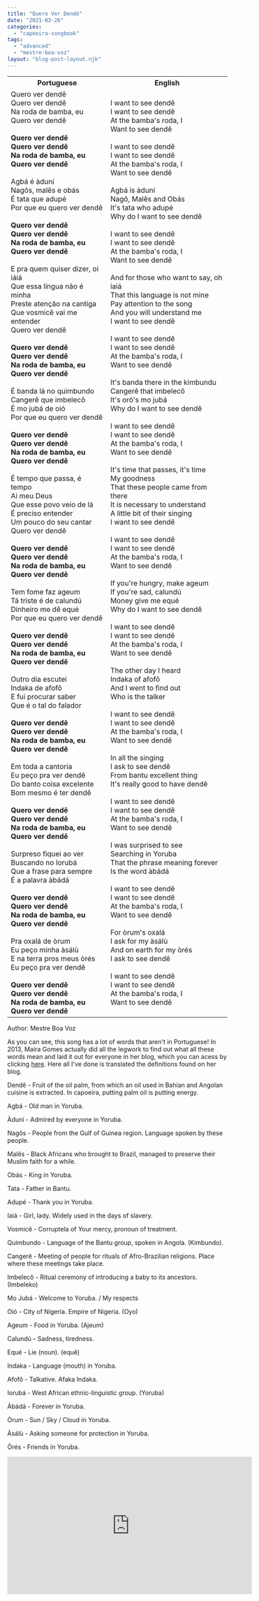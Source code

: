 ```yaml
---
title: "Quero Ver Dendê"
date: "2021-03-26"
categories: 
  - "capoeira-songbook"
tags: 
  - "advanced"
  - "mestre-boa-voz"
layout: "blog-post-layout.njk"
---
```


<table class="capoeira-table">
    <tr class="header-row">
        <th>Portuguese</th>
        <th>English</th>
    </tr>
    <tr>
        <td>Quero ver dendê<br>
Quero ver dendê<br>
Na roda de bamba, eu<br>
Quero ver dendê<br>
<br>
<strong>Quero ver dendê<br>
Quero ver dendê<br>
Na roda de bamba, eu<br>
Quero ver dendê</strong><br>
<br>
Agbá é àduní<br>
Nagôs, malês e obás<br>
É tata que adupé<br>
Por que eu quero ver dendê<br>
<br>
<strong>Quero ver dendê<br>
Quero ver dendê<br>
Na roda de bamba, eu<br>
Quero ver dendê</strong><br>
<br>
E pra quem quiser dizer, oi iáiá<br>
Que essa língua não é minha<br>
Preste atenção na cantiga<br>
Que vosmicê vai me entender<br>
Quero ver dendê<br>
<br>
<strong>Quero ver dendê<br>
Quero ver dendê<br>
Na roda de bamba, eu<br>
Quero ver dendê</strong><br>
<br>
É banda lá no quimbundo<br>
Cangerê que imbelecô<br>
É mo jubá de oió<br>
Por que eu quero ver dendê<br>
<br>
<strong>Quero ver dendê<br>
Quero ver dendê<br>
Na roda de bamba, eu<br>
Quero ver dendê</strong><br>
<br>
É tempo que passa, é tempo<br>
Ai meu Deus<br>
Que esse povo veio de lá<br>
É preciso entender<br>
Um pouco do seu cantar<br>
Quero ver dendê<br>
<br>
<strong>Quero ver dendê<br>
Quero ver dendê<br>
Na roda de bamba, eu<br>
Quero ver dendê</strong><br>
<br>
Tem fome faz ageum<br>
Tá triste é de calundú<br>
Dinheiro me dê equé<br>
Por que eu quero ver dendê<br>
<br>
<strong>Quero ver dendê<br>
Quero ver dendê<br>
Na roda de bamba, eu<br>
Quero ver dendê</strong><br>
<br>
Outro dia escutei<br>
Indaka de afofô<br>
E fui procurar saber<br>
Que é o tal do falador<br>
<br>
<strong>Quero ver dendê<br>
Quero ver dendê<br>
Na roda de bamba, eu<br>
Quero ver dendê</strong><br>
<br>
Em toda a cantoria<br>
Eu peço pra ver dendê<br>
Do banto coisa excelente<br>
Bom mesmo é ter dendê<br>
<br>
<strong>Quero ver dendê<br>
Quero ver dendê<br>
Na roda de bamba, eu<br>
Quero ver dendê</strong><br>
<br>
Surpreso fiquei ao ver<br>
Buscando no Iorubá<br>
Que a frase para sempre<br>
É a palavra àbádá<br>
<br>
<strong>Quero ver dendê<br>
Quero ver dendê<br>
Na roda de bamba, eu<br>
Quero ver dendê</strong><br>
<br>
Pra oxalá de òrum<br>
Eu peço minha àsálù<br>
E na terra pros meus òrés<br>
Eu peço pra ver dendê<br>
<br>
<strong>Quero ver dendê<br>
Quero ver dendê<br>
Na roda de bamba, eu<br>
Quero ver dendê</strong></td>
        <td>I want to see dendê<br>
I want to see dendê<br>
At the bamba's roda, I<br>
Want to see dendê<br>
<br>
I want to see dendê<br>
I want to see dendê<br>
At the bamba's roda, I<br>
Want to see dendê<br>
<br>
Agbá is àduní<br>
Nagô, Malês and Obás<br>
It's tata who adupé<br>
Why do I want to see dendê<br>
<br>
I want to see dendê<br>
I want to see dendê<br>
At the bamba's roda, I<br>
Want to see dendê<br>
<br>
And for those who want to say, oh iaiá<br>
That this language is not mine<br>
Pay attention to the song<br>
And you will understand me<br>
I want to see dendê<br>
<br>
I want to see dendê<br>
I want to see dendê<br>
At the bamba's roda, I<br>
Want to see dendê<br>
<br>
It's banda there in the kimbundu<br>
Cangerê that imbelecô<br>
It's oró's mo jubá<br>
Why do I want to see dendê<br>
<br>
I want to see dendê<br>
I want to see dendê<br>
At the bamba's roda, I<br>
Want to see dendê<br>
<br>
It's time that passes, it's time<br>
My goodness<br>
That these people came from there<br>
It is necessary to understand<br>
A little bit of their singing<br>
I want to see dendê<br>
<br>
I want to see dendê<br>
I want to see dendê<br>
At the bamba's roda, I<br>
Want to see dendê<br>
<br>
If you're hungry, make ageum<br>
If you're sad, calundú<br>
Money give me equé<br>
Why do I want to see dendê<br>
<br>
I want to see dendê<br>
I want to see dendê<br>
At the bamba's roda, I<br>
Want to see dendê<br>
<br>
The other day I heard<br>
Indaka of afofô<br>
And I went to find out<br>
Who is the talker<br>
<br>
I want to see dendê<br>
I want to see dendê<br>
At the bamba's roda, I<br>
Want to see dendê<br>
<br>
In all the singing<br>
I ask to see dendê<br>
From bantu excellent thing<br>
It's really good to have dendê<br>
<br>
I want to see dendê<br>
I want to see dendê<br>
At the bamba's roda, I<br>
Want to see dendê<br>
<br>
I was surprised to see<br>
Searching in Yoruba<br>
That the phrase meaning forever<br>
Is the word àbádá<br>
<br>
I want to see dendê<br>
I want to see dendê<br>
At the bamba's roda, I<br>
Want to see dendê<br>
<br>
For òrum's oxalá<br>
I ask for my àsálù<br>
And on earth for my òrés<br>
I ask to see dendê<br>
<br>
I want to see dendê<br>
I want to see dendê<br>
At the bamba's roda, I<br>
Want to see dendê</td>
    </tr>
</table>

<figcaption>
Author: Mestre Boa Voz
</figcaption>

As you can see, this song has a lot of words that aren't in Portuguese! In 2013, Maíra Gomes actually did all the legwork to find out what all these words mean and laid it out for everyone in her blog, which you can acess by clicking [here](http://capoeiradetodamaneira.blogspot.com/2013/08/voce-sabe-o-que-ta-cantando_26.html). Here all I've done is translated the definitions found on her blog.

Dendê - Fruit of the oil palm, from which an oil used in Bahian and Angolan cuisine is extracted. In capoeira, putting palm oil is putting energy.

Agbá - Old man in Yoruba.

Àduní - Admired by everyone in Yoruba.

Nagôs - People from the Gulf of Guinea region. Language spoken by these people.

Malês - Black Africans who brought to Brazil, managed to preserve their Muslim faith for a while.

Obás - King in Yoruba.

Tata - Father in Bantu.

Adupé - Thank you in Yoruba.

Iaiá - Girl, lady. Widely used in the days of slavery.

Vosmicê - Corruptela of Your mercy, pronoun of treatment.

Quimbundo - Language of the Bantu group, spoken in Angola. (Kimbundo).

Cangerê - Meeting of people for rituals of Afro-Brazilian religions. Place where these meetings take place.

Imbelecô - Ritual ceremony of introducing a baby to its ancestors. (Imbeleko)

Mo Jubá - Welcome to Yoruba. / My respects

Oió - City of Nigeria. Empire of Nigeria. (Oyo)

Ageum - Food in Yoruba. (Ajeum)

Calundú - Sadness, tiredness.

Equé - Lie (noun). (equê)

Indaka - Language (mouth) in Yoruba.

Afofô - Talkative. Afaka Indaka.

Iorubá - West African ethnic-linguistic group. (Yoruba)

Àbádá - Forever in Yoruba.

Òrum - Sun / Sky / Cloud in Yoruba.

Àsálù - Asking someone for protection in Yoruba.

Òrés - Friends in Yoruba.

<iframe width="560" height="315" src="https://www.youtube.com/embed/mm-53rFpPWc" title="YouTube video player" frameborder="0" allow="accelerometer; autoplay; clipboard-write; encrypted-media; gyroscope; picture-in-picture" allowfullscreen></iframe>